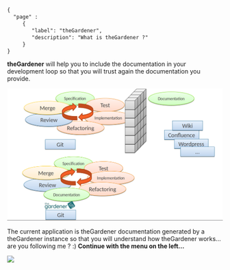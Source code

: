 ```thegardener
{
  "page" :
     {
        "label": "theGardener",
        "description": "What is theGardener ?"
     }
}
```


**theGardener** will help you to include the documentation in your development loop so that you will trust again the documentation you provide.

![](../assets/images/development_workflow.png)


The current application is theGardener documentation generated by a theGardener instance so that you will understand how theGardener works... are you following me ? :) **Continue with the menu on the left...**

![](assets/banner.png)